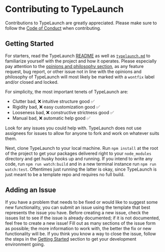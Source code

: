 # Contributing to TypeLaunch

Contributions to TypeLaunch are greatly appreciated. Please make sure to follow the [Code of Conduct](CODE_OF_CONDUCT.md) when contributing.

## Getting Started

For starters, read the TypeLaunch [README](../README.md) as well as [`typelaunch.md`](typelaunch.md) to familiarize yourself with the project and how it operates. Please especially pay attention to the [opinions and philosophy section](typelaunch.md#opinions-and-philosophy), as any feature request, bug report, or other issue not in line with the opinions and philosophy of TypeLaunch will most likely be marked with a `wontfix` label and/or closed and locked.

For simplicity, the most important tenets of TypeLaunch are:

- Clutter bad, :x: intuitive structure good :white_check_mark:
- Rigidity bad, :x: easy customization good :white_check_mark:
- Looseness bad, :x: constructive strictness good :white_check_mark:
- Manual bad, :x: automatic help good :white_check_mark:

Look for any issues you could help with. TypeLaunch does not use assignees for issues to allow for anyone to fork and work on whatever suits them.

Next, clone TypeLaunch to your local machine. Run `npm install` at the root of the project to get your packages delivered right to your `node_modules` directory and get husky hooks up and running. If you intend to write any code, run `npm run watch:build` and in a new terminal instance run `npm run watch:test`. Oftentimes just running the latter is okay, since TypeLaunch is just meant to be a template repo and requires no full build.

## Adding an Issue

If you have a problem that needs to be fixed or would like to suggest some new functionality, you can submit an issue using the template that best represents the issue you have.
Before creating a new issue, check the issues list to see if the issue is already documented; if it is not documented, feel free to create a new issue! Fill out as many sections of the issue form as possible; the more information to work with, the better the fix or new functionality will be.
If you think you know a way to close the issue, follow the steps in the [Getting Started](typelaunch-contributing.md#getting-started) section to get your development environment going.
